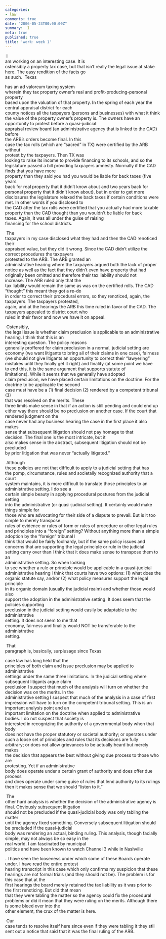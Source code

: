 ```yaml
---
categories:
- law
comments: true
date: "2006-05-23T00:00:00Z"
summary:  I
meta: true
published: true
title: 'work: week 1'
---
```


 I  
am working on an interesting case. It is  
ostensibly a property tax case, but that isn’t really the legal issue at stake  
here. The easy rendition of the facts go  
as such.  
Texas

has an ad valoreum taxing system  
wherein they tax property owner’s real and profit-producing-personal property  
based upon the valuation of that property. In the spring of each year the central appraisal district for each  
county notices all the taxpayers (persons and businesses) with what it think  
the value of the property owner’s property is. The owners have an opportunity to protest before a quasi-judicial  
appraisal review board (an administrative agency that is linked to the CAD) before  
the ARB’s orders become final. In this  
case the tax rolls (which are “sacred” in TX) were certified by the ARB without  
protest by the taxpayers. Then TX was  
looking to raise its income to provide financing to its schools, and so the  
legislature passed a bill providing taxpayers amnesty. Normally if the CAD finds that you have more  
property than they said you had you would be liable for back taxes (five years  
back for real property that it didn’t know about and two years back for  
personal property that it didn’t know about), but in order to get more  
disclosures the legislature relaxed the back taxes if certain conditions were  
met. In other words if you disclosed to  
the CAD after the tax rolls were certified that you actually had more taxable  
property than the CAD thought than you wouldn’t be liable for back taxes. Again, it was all under the guise of raising  
financing for the school districts.

 The  
taxpayers in my case disclosed what they had and then the CAD renoticed their  
appraised value, but they did it wrong. Since the CAD didn’t utilize the correct procedures the taxpayers  
protested to the ARB. The ARB granted an  
administrative hearing where the taxpayers argued both the lack of proper  
notice as well as the fact that they didn’t even have property that had  
originally been omitted and therefore their tax liability should not  
increase. The ARB ruled only that the  
tax liability would remain the same as was on the certified rolls. The CAD “thought” this meant they got a re-do  
in order to correct their procedural errors, so they renoticed, again, the  
taxpayers. The taxpayers protested,  
again, and at the hearings the ARB this time ruled in favor of the CAD. The taxpayers appealed to district court who  
ruled in their favor and now we have it on appeal.

 Ostensibly,  
the legal issue is whether claim preclusion is applicable to an administrative  
hearing. I think that this is an  
interesting question. The policy reasons  
generally proffered for claim preclusion in a normal, judicial setting are  
economy (we want litigants to bring all of their claims in one case), fairness  
(we should not give litigants an opportunity to correct their “lawyering”  
mistakes until they finally get it right) and finality (at some point we have  
to end this, it is the same argument that supports statute of limitations). While it seems that we generally have adopted  
claim preclusion, we have placed certain limitations on the doctrine. For the doctrine to be applicable the second  
case must have be a (1) final decision (2) rendered by a competent tribunal (3)  
that was resolved on the merits. These  
three limits make sense in that if an action is still pending and could end up  
either way there should be no preclusion on another case. If the court that rendered judgment on the  
case never had any business hearing the case in the first place it also makes  
sense that subsequent litigation should not pay homage to that decision. The final one is the most intricate, but it  
also makes sense in the abstract, subsequent litigation should not be precluded  
by prior litigation that was never “actually litigated.”

 Although  
these policies are not that difficult to apply to a judicial setting that has  
the pomp, circumstance, rules and societally recognized authority that a court  
system maintains, it is more difficult to translate those principles to an  
administrative setting. I do see a  
certain simple beauty in applying procedural postures from the judicial setting  
into the administrative (or quasi-judicial setting). It certainly would make things simple for  
those who are advocating for their side of a dispute to prevail. But is it too simple to merely transpose  
rules of evidence or rules of form or rules of procedure or other legal rules  
and principles into a “foreign” setting? Without anything more than a simple adoption by the “foreign” tribunal I  
think that would be fairly foolhardy, but if the same policy issues and  
concerns that are supporting the legal principle or rule in the judicial  
setting carry over than I think that it does make sense to transpose them to an  
administrative setting. So when looking  
to see whether a rule or principle would be applicable in a quasi-judicial  
administrative hearing I think that courts have two options: (1) what does the  
organic statute say, and/or (2) what policy measures support the legal principle  
in its organic domain (usually the judicial realm) and whether those would also  
support the adoption in the administrative setting. It does seem that the policies supporting  
preclusion in the judicial setting would easily be adaptable to the administrative  
setting. It does not seem to me that  
economy, fairness and finality would NOT be transferable to the administrative  
setting. 

 That  
paragraph is, basically, surplusage since 
Texas

case law has long held that the  
principles of both claim and issue preclusion may be applied to administrative  
settings under the same three limitations. In the judicial setting where subsequent litigants argue claim  
preclusion I suspect that much of the analysis will turn on whether the  
decision was on the merits. In the  
administrative setting I suspect that much of the analysis in a case of first  
impression will have to turn on the competent tribunal setting. This is an important analysis point and an  
important limitation on the doctrine when applied to administrative  
bodies. I do not suspect that society is  
interested in recognizing the authority of a governmental body when that body  
does not have the proper statutory or societal authority; or operates under  
such a loose set of principles and rules that its decisions are fully  
arbitrary; or does not allow grievances to be actually heard but merely makes  
the decision that appears the best without giving due process to those who are  
protesting. Yet if an administrative  
body does operate under a certain grant of authority and does offer due process  
and does operate under some guise of rules that lend authority to its rulings  
then it makes sense that we should “listen to it.” 

 The  
other hard analysis is whether the decision of the administrative agency is  
final. Obviously subsequent litigation  
should not be precluded if the quasi-judicial body was only tabling the matter  
until the agency fixed something. Conversely subsequent litigation should be precluded if the quasi-judicial  
body was rendering an actual, binding ruling. This analysis, though facially simple, may not always be so easy in the  
real world. I am fascinated by municipal  
politics and have been known to watch Channel 3 while in 
Nashville

. I have seen the looseness under which some of these Boards operate  
under. I have read the entire protest  
hearing transcript in this case which only confirms my suspicion that these  
hearings are not formal trials (and they should not be). The problem is for this case that at the  
first hearings the board merely retained the tax liability as it was prior to  
the first renoticing. But did that mean  
that they were tabling the matter so the agency could fix the procedural  
problems or did it mean that they were ruling on the merits. Although there is some bleed over into the  
other element, the crux of the matter is here. 

 Our  
case tends to resolve itself here since even if they were tabling it they still  
sent out a notice that said that it was the final ruling of the ARB. 